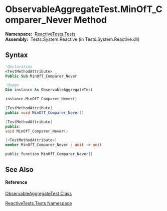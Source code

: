 # ObservableAggregateTest.MinOfT\_Comparer\_Never Method

**Namespace:**  [ReactiveTests.Tests](ReactiveTests.Tests\ReactiveTests.Tests.md)  
**Assembly:**  Tests.System.Reactive (in Tests.System.Reactive.dll)

## Syntax

```vb
'Declaration
<TestMethodAttribute> _
Public Sub MinOfT_Comparer_Never
```

```vb
'Usage
Dim instance As ObservableAggregateTest

instance.MinOfT_Comparer_Never()
```

```csharp
[TestMethodAttribute]
public void MinOfT_Comparer_Never()
```

```c++
[TestMethodAttribute]
public:
void MinOfT_Comparer_Never()
```

```fsharp
[<TestMethodAttribute>]
member MinOfT_Comparer_Never : unit -> unit 
```

```jscript
public function MinOfT_Comparer_Never()
```

## See Also

#### Reference

[ObservableAggregateTest Class](ObservableAggregateTest\ObservableAggregateTest.md)

[ReactiveTests.Tests Namespace](ReactiveTests.Tests\ReactiveTests.Tests.md)




